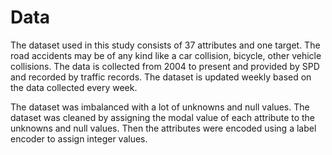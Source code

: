 # Data

The dataset used in this study consists of 37 attributes and one target. The road accidents may be of any kind like a car collision, bicycle, other vehicle collisions. The data is collected from 2004 to present and provided by SPD and recorded by traffic records. The dataset is updated weekly based on the data collected every week.

The dataset was imbalanced with a lot of unknowns and null values. The dataset was cleaned by assigning the modal value of each attribute to the unknowns and null values. Then the attributes were encoded using a label encoder to assign integer values. 